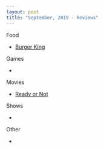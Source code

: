 ```yaml
---
layout: post
title: "September, 2019 - Reviews"
---
```


Food

  - [Burger King](https://karlcxu.github.io/KarlChoiReviews/1953/01/01/BurgerKing.html)
  
Games

  - 

Movies

  - [Ready or Not](https://karlcxu.github.io/KarlChoiReviews/2019/08/21/ReadyOrNot.html)
  
Shows

  - 
  
Other

- 
